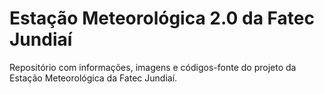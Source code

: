 # Estação Meteorológica 2.0 da Fatec Jundiaí

Repositório com informações, imagens e códigos-fonte do projeto da Estação Meteorológica da Fatec Jundiaí.
